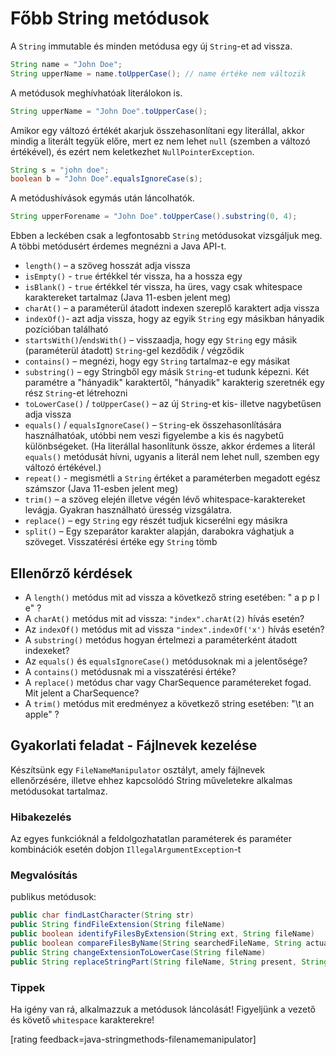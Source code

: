 # Főbb String metódusok

A `String` immutable és minden metódusa egy új `String`-et ad vissza.

```java
String name = "John Doe";
String upperName = name.toUpperCase(); // name értéke nem változik
```

A metódusok meghívhatóak literálokon is.

```java
String upperName = "John Doe".toUpperCase();
```

Amikor egy változó értékét akarjuk összehasonlítani egy literállal, akkor
mindig a literált tegyük előre, mert ez nem lehet `null` (szemben a
változó értékével), és ezért nem keletkezhet `NullPointerException`.

```java
String s = "john doe";
boolean b = "John Doe".equalsIgnoreCase(s);
```

A metódushívások egymás után láncolhatók.

```java
String upperForename = "John Doe".toUpperCase().substring(0, 4);
```

Ebben a leckében csak a legfontosabb `String` metódusokat vizsgáljuk meg. A többi metódusért érdemes megnézni a Java API-t.

* `length()` – a szöveg hosszát adja vissza
* `isEmpty()` - `true` értékkel tér vissza, ha a hossza egy
* `isBlank()` - `true` értékkel tér vissza, ha üres, vagy csak whitespace karaktereket tartalmaz (Java 11-esben jelent meg)
* `charAt()` – a paraméterül átadott indexen szereplő karaktert adja vissza
* `indexOf()`- azt adja vissza, hogy az egyik `String` egy másikban hányadik pozícióban található
* `startsWith()`/`endsWith()` – visszaadja, hogy egy `String` egy másik (paraméterül átadott) `String`-gel kezdődik / végződik
* `contains()` – megnézi, hogy egy `String` tartalmaz-e egy másikat
* `substring()` – egy Stringből egy másik `String`-et tudunk képezni. Két paramétre a "hányadik" karaktertől, "hányadik" karakterig szeretnék egy rész `String`-et létrehozni
* `toLowerCase()` / `toUpperCase()` – az új `String`-et kis- illetve nagybetűsen adja vissza
* `equals()` / `equalsIgnoreCase()` – `String`-ek összehasonlítására használhatóak, utóbbi nem veszi figyelembe a kis és nagybetű különbségeket.
     (Ha literállal hasonlítunk össze, akkor érdemes a literál `equals()` metódusát hívni, ugyanis a literál nem lehet null, szemben egy változó értékével.)
* `repeat()` - megismétli a `String` értéket a paraméterben megadott egész számszor (Java 11-esben jelent meg)
* `trim()` – a szöveg elején illetve végén lévő whitespace-karaktereket levágja. Gyakran használható üresség vizsgálatra.
* `replace()` – egy `String` egy részét tudjuk kicserélni egy másikra
* `split()` – Egy szeparátor karakter alapján, darabokra vághatjuk a szöveget. Visszatérési értéke egy `String` tömb



## Ellenőrző kérdések
* A `length()` metódus mit ad vissza a következő string esetében: " a p p l e" ?
* A `charAt()` metódus mit ad vissza: `"index".charAt(2)` hívás esetén?
* Az `indexOf()` metódus mit ad vissza `"index".indexOf('x')` hívás esetén?
* A `substring()` metódus hogyan értelmezi a paraméterként átadott indexeket?
* Az `equals()` és `equalsIgnoreCase()` metódusoknak mi a jelentősége?
* A `contains()` metódusnak mi a visszatérési értéke?
* A `replace()` metódus char vagy CharSequence paramétereket fogad. Mit jelent a CharSequence?
* A `trim()` metódus mit eredményez a következő string esetében: "\t an apple" ?

## Gyakorlati feladat - Fájlnevek kezelése

Készítsünk egy `FileNameManipulator` osztályt, amely fájlnevek ellenőrzésére, illetve ehhez kapcsolódó
String műveletekre alkalmas metódusokat tartalmaz.

### Hibakezelés
Az egyes funkcióknál a feldolgozhatatlan paraméterek és
paraméter kombinációk esetén dobjon `IllegalArgumentException`-t

### Megvalósítás

publikus metódusok:
```java
public char findLastCharacter(String str)
public String findFileExtension(String fileName)
public boolean identifyFilesByExtension(String ext, String fileName)
public boolean compareFilesByName(String searchedFileName, String actualFileName)
public String changeExtensionToLowerCase(String fileName)
public String replaceStringPart(String fileName, String present, String target)
```

### Tippek

Ha igény van rá, alkalmazzuk a metódusok láncolását!
Figyeljünk a vezető és követő `whitespace` karakterekre!

[rating feedback=java-stringmethods-filenamemanipulator]
